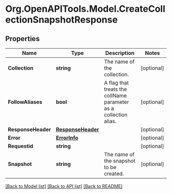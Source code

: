 # Org.OpenAPITools.Model.CreateCollectionSnapshotResponse

## Properties

Name | Type | Description | Notes
------------ | ------------- | ------------- | -------------
**Collection** | **string** | The name of the collection. | [optional] 
**FollowAliases** | **bool** | A flag that treats the collName parameter as a collection alias. | [optional] 
**ResponseHeader** | [**ResponseHeader**](ResponseHeader.md) |  | [optional] 
**Error** | [**ErrorInfo**](ErrorInfo.md) |  | [optional] 
**Requestid** | **string** |  | [optional] 
**Snapshot** | **string** | The name of the snapshot to be created. | [optional] 

[[Back to Model list]](../../README.md#documentation-for-models) [[Back to API list]](../../README.md#documentation-for-api-endpoints) [[Back to README]](../../README.md)

